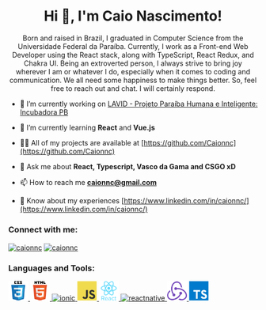 <h1 align="center">Hi 👋, I'm Caio Nascimento!</h1>
<p align="center">Born and raised in Brazil, I graduated in Computer Science from the Universidade Federal da Paraíba. Currently, I work as a Front-end Web Developer using the React stack, along with TypeScript, React Redux, and Chakra UI. Being an extroverted person, I always strive to bring joy wherever I am or whatever I do, especially when it comes to coding and communication. We all need some happiness to make things better. So, feel free to reach out and chat. I will certainly respond.</p>

- 🔭 I’m currently working on [LAVID - Projeto Paraíba Humana e Inteligente: Incubadora PB](https://incubadora.horizontesdeinovacao.pb.gov.br/)

- 🌱 I’m currently learning **React** and **Vue.js**

- 👨‍💻 All of my projects are available at [https://github.com/Caionnc](https://github.com/Caionnc)

- 💬 Ask me about **React, Typescript, Vasco da Gama and CSGO xD**

- 📫 How to reach me **caionnc@gmail.com**

- 📄 Know about my experiences [https://www.linkedin.com/in/caionnc/](https://www.linkedin.com/in/caionnc/)

<h3 align="left">Connect with me:</h3>
<p align="left">
<a href="https://twitter.com/caionnc" target="blank"><img align="center" src="https://raw.githubusercontent.com/rahuldkjain/github-profile-readme-generator/master/src/images/icons/Social/twitter.svg" alt="caionnc" height="30" width="40" /></a>
<a href="https://linkedin.com/in/caionnc" target="blank"><img align="center" src="https://raw.githubusercontent.com/rahuldkjain/github-profile-readme-generator/master/src/images/icons/Social/linked-in-alt.svg" alt="caionnc" height="30" width="40" /></a>
</p>

<h3 align="left">Languages and Tools:</h3>
<p align="left"> <a href="https://www.w3schools.com/css/" target="_blank" rel="noreferrer"> <img src="https://raw.githubusercontent.com/devicons/devicon/master/icons/css3/css3-original-wordmark.svg" alt="css3" width="40" height="40"/> </a> <a href="https://www.w3.org/html/" target="_blank" rel="noreferrer"> <img src="https://raw.githubusercontent.com/devicons/devicon/master/icons/html5/html5-original-wordmark.svg" alt="html5" width="40" height="40"/> </a> <a href="https://ionicframework.com" target="_blank" rel="noreferrer"> <img src="https://upload.wikimedia.org/wikipedia/commons/d/d1/Ionic_Logo.svg" alt="ionic" width="40" height="40"/> </a> <a href="https://developer.mozilla.org/en-US/docs/Web/JavaScript" target="_blank" rel="noreferrer"> <img src="https://raw.githubusercontent.com/devicons/devicon/master/icons/javascript/javascript-original.svg" alt="javascript" width="40" height="40"/> </a> <a href="https://reactjs.org/" target="_blank" rel="noreferrer"> <img src="https://raw.githubusercontent.com/devicons/devicon/master/icons/react/react-original-wordmark.svg" alt="react" width="40" height="40"/> </a> <a href="https://reactnative.dev/" target="_blank" rel="noreferrer"> <img src="https://reactnative.dev/img/header_logo.svg" alt="reactnative" width="40" height="40"/> </a> <a href="https://redux.js.org" target="_blank" rel="noreferrer"> <img src="https://raw.githubusercontent.com/devicons/devicon/master/icons/redux/redux-original.svg" alt="redux" width="40" height="40"/> </a> <a href="https://www.typescriptlang.org/" target="_blank" rel="noreferrer"> <img src="https://raw.githubusercontent.com/devicons/devicon/master/icons/typescript/typescript-original.svg" alt="typescript" width="40" height="40"/> </a> </p>
